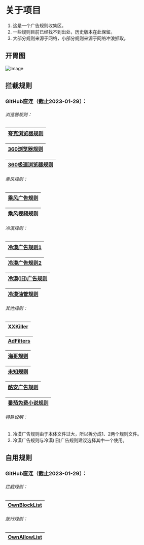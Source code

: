 # 关于项目
1. 这是一个广告规则收集区。
2. 一些规则目前已经找不到出处，历史版本在此保留。
3. 大部分规则来源于网络，小部分规则来源于网络冲浪抓取。


## 开胃图
![Image](https://raw.githubusercontent.com/MkingSakura/Sakura-img/main/Image/202211201015857.jpg)


## 拦截规则
### GitHub直连（截止2023-01-29）：

###### 浏览器规则：

|[夸克浏览器规则](https://raw.githubusercontent.com/MkingSakura/AD-Hosts/main/Hosts/QuarkHosts.txt)|
|--|

|[360浏览器规则](https://raw.githubusercontent.com/MkingSakura/AD-Hosts/main/Hosts/360Hosts.txt)|
|--|

|[360极速浏览器规则](https://raw.githubusercontent.com/MkingSakura/AD-Hosts/main/Hosts/360SpeedBrowserHosts.txt)|
|--|

###### 乘风规则：																											

|[乘风广告规则](https://raw.githubusercontent.com/MkingSakura/AD-Hosts/main/Hosts/CfGgHosts.txt)|
|--|

|[乘风视频规则](https://raw.githubusercontent.com/MkingSakura/AD-Hosts/main/Hosts/CfSpHosts.txt)|
|--|

###### 冷漠规则：

|[冷漠广告规则1](https://raw.githubusercontent.com/MkingSakura/AD-Hosts/main/Hosts/IndifferentADHostsPort01.txt)|	
|--|

|[冷漠广告规则2](https://raw.githubusercontent.com/MkingSakura/AD-Hosts/main/Hosts/IndifferentADHostsPort02.txt)|
|--|

|[冷漠(旧)广告规则](https://raw.githubusercontent.com/MkingSakura/AD-Hosts/main/Hosts/TrLiHosts.txt)|
|--|

|[冷漠油管规则](https://raw.githubusercontent.com/MkingSakura/AD-Hosts/main/Hosts/IndifferentYouTubeHosts.txt)|
|--|

###### 其他规则：

|[XXKiller](https://raw.githubusercontent.com/MkingSakura/AD-Hosts/main/Hosts/XXKillerMerge.txt)|
|--|

|[AdFilters](https://raw.githubusercontent.com/MkingSakura/AD-Hosts/main/Hosts/AdFiltersHosts.txt)|
|--|

|[海哥规则](https://raw.githubusercontent.com/MkingSakura/AD-Hosts/main/Hosts/OceanMerge.txt)|
|--|

|[未知规则](https://raw.githubusercontent.com/MkingSakura/AD-Hosts/main/Hosts/WzHost.txt)|
|--|

|[酷安广告规则](https://raw.githubusercontent.com/MkingSakura/AD-Hosts/main/Hosts/CoolapkHosts.txt)|
|--|

|[番茄免费小说规则](https://raw.githubusercontent.com/MkingSakura/AD-Hosts/main/Hosts/TomatoNovelHosts.txt)|
|--|

###### 特殊说明：
1. 冷漠广告规则由于本体文件过大，所以拆分成1、2两个规则文件。
2. 冷漠广告规则与冷漠(旧)广告规则建议选择其中一个使用。


## 自用规则
### GitHub直连（截止2023-01-29）：

###### 拦截规则：

|[OwnBlockList](https://raw.githubusercontent.com/MkingSakura/AD-Hosts/main/Hosts/MyHosts/OwnBlockList.txt)|
|--|

###### 放行规则：

|[OwnAllowList](https://raw.githubusercontent.com/MkingSakura/AD-Hosts/main/Hosts/MyHosts/OwnAllowList.txt)|
|--|

